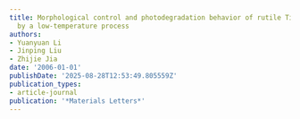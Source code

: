 ```yaml
---
title: Morphological control and photodegradation behavior of rutile TiO2 prepared
  by a low-temperature process
authors:
- Yuanyuan Li
- Jinping Liu
- Zhijie Jia
date: '2006-01-01'
publishDate: '2025-08-28T12:53:49.805559Z'
publication_types:
- article-journal
publication: '*Materials Letters*'
---
```

